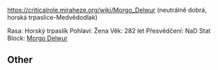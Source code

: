 https://criticalrole.miraheze.org/wiki/Morgo_Delwur
(neutrálně dobrá, horská trpaslice-Medvědodlak)


Rasa: Horský trpaslík
Pohlaví: Žena
Věk: 282 let
Přesvědčení: NaD
Stat Block: [Morgo Delwur](https://criticalrole.miraheze.org/wiki/Morgo_Delwur)


## Other